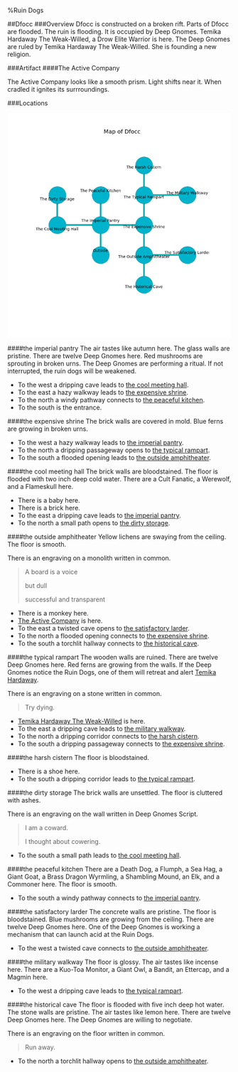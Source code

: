 %Ruin Dogs

##Dfocc
###Overview
Dfocc is constructed on a broken rift. Parts of Dfocc are flooded. The ruin is flooding. It is occupied by Deep Gnomes. <a name="Temika-Hardaway-The-Weak-Willed"></a>Temika Hardaway The Weak-Willed, a Drow Elite Warrior is here. The Deep Gnomes are ruled by Temika Hardaway The Weak-Willed. She  is founding a new religion. 



###Artifact
####<a name="The-Active-Company"></a>The Active Company


The Active Company looks like a smooth prism. Light shifts near it. When cradled it ignites its surrroundings. 





###Locations


![](../v2/images/Dfocc.png)

####<a name="the-imperial-pantry"></a>the imperial pantry
The air tastes like autumn here. The glass walls are pristine. There are twelve Deep Gnomes here. Red mushrooms are sprouting in broken urns. The Deep Gnomes are performing a ritual. If not interrupted, the ruin dogs will be weakened. 



* To the west a dripping cave leads to [the cool meeting hall](#the-cool-meeting-hall).
* To the east a hazy walkway leads to [the expensive shrine](#the-expensive-shrine).
* To the north a windy pathway connects to [the peaceful kitchen](#the-peaceful-kitchen).
* To the south is the entrance.


####<a name="the-expensive-shrine"></a>the expensive shrine
The brick walls are covered in mold. Blue ferns are growing in broken urns. 



* To the west a hazy walkway leads to [the imperial pantry](#the-imperial-pantry).
* To the north a dripping passageway opens to [the typical rampart](#the-typical-rampart).
* To the south a flooded opening leads to [the outside amphitheater](#the-outside-amphitheater).


####<a name="the-cool-meeting-hall"></a>the cool meeting hall
The brick walls are bloodstained. The floor is flooded with two inch deep cold water. There are a Cult Fanatic, a Werewolf, and a Flameskull here. 



* There is a baby here.
* There is a brick here.
* To the east a dripping cave leads to [the imperial pantry](#the-imperial-pantry).
* To the north a small path opens to [the dirty storage](#the-dirty-storage).


####<a name="the-outside-amphitheater"></a>the outside amphitheater
Yellow lichens are swaying from the ceiling. The floor is smooth. 

There is an engraving on a monolith written in common. 

> A board is a voice
>
> but dull
>
> successful and transparent
>


* There is a monkey here.
* [The Active Company](#The-Active-Company) is here.
* To the east a twisted cave opens to [the satisfactory larder](#the-satisfactory-larder).
* To the north a flooded opening connects to [the expensive shrine](#the-expensive-shrine).
* To the south a torchlit hallway connects to [the historical cave](#the-historical-cave).


####<a name="the-typical-rampart"></a>the typical rampart
The wooden walls are ruined. There are twelve Deep Gnomes here. Red ferns are growing from the walls. If the Deep Gnomes notice the Ruin Dogs, one of them will retreat and alert [Temika Hardaway](#Temika-Hardaway). 

There is an engraving on a stone written in common. 

> Try dying.
>


* [Temika Hardaway The Weak-Willed](#Temika-Hardaway-The-Weak-Willed) is here.
* To the east a dripping cave leads to [the military walkway](#the-military-walkway).
* To the north a dripping corridor connects to [the harsh cistern](#the-harsh-cistern).
* To the south a dripping passageway connects to [the expensive shrine](#the-expensive-shrine).


####<a name="the-harsh-cistern"></a>the harsh cistern
The floor is bloodstained. 



* There is a shoe here.
* To the south a dripping corridor leads to [the typical rampart](#the-typical-rampart).


####<a name="the-dirty-storage"></a>the dirty storage
The brick walls are unsettled. The floor is cluttered with ashes. 

There is an engraving on the wall written in Deep Gnomes Script. 

> I am a coward.
>
> I thought about cowering.
>


* To the south a small path leads to [the cool meeting hall](#the-cool-meeting-hall).


####<a name="the-peaceful-kitchen"></a>the peaceful kitchen
There are a Death Dog, a Flumph, a Sea Hag, a Giant Goat, a Brass Dragon Wyrmling, a Shambling Mound, an Elk, and a Commoner here. The floor is smooth. 



* To the south a windy pathway connects to [the imperial pantry](#the-imperial-pantry).


####<a name="the-satisfactory-larder"></a>the satisfactory larder
The concrete walls are pristine. The floor is bloodstained. Blue mushrooms are growing from the ceiling. There are twelve Deep Gnomes here. One of the Deep Gnomes is working a mechanism that can launch acid at the Ruin Dogs. 



* To the west a twisted cave connects to [the outside amphitheater](#the-outside-amphitheater).


####<a name="the-military-walkway"></a>the military walkway
The floor is glossy. The air tastes like incense here. There are a Kuo-Toa Monitor, a Giant Owl, a Bandit, an Ettercap, and a Magmin here. 



* To the west a dripping cave leads to [the typical rampart](#the-typical-rampart).


####<a name="the-historical-cave"></a>the historical cave
The floor is flooded with five inch deep hot water. The stone walls are pristine. The air tastes like lemon here. There are twelve Deep Gnomes here. The Deep Gnomes are willing to negotiate. 

There is an engraving on the floor written in common. 

> Run away.
>


* To the north a torchlit hallway opens to [the outside amphitheater](#the-outside-amphitheater).


